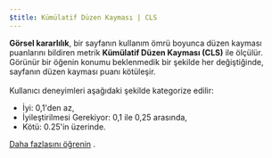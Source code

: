 ```yaml
---
$title: Kümülatif Düzen Kayması | CLS
---
```


**Görsel kararlılık**, bir sayfanın kullanım ömrü boyunca düzen kayması puanlarını bildiren metrik **Kümülatif Düzen Kayması (CLS)** ile ölçülür. Görünür bir öğenin konumu beklenmedik bir şekilde her değiştiğinde, sayfanın düzen kayması puanı kötüleşir.<br><br> Kullanıcı deneyimleri aşağıdaki şekilde kategorize edilir:

- İyi: 0,1'den az,
- İyileştirilmesi Gerekiyor: 0,1 ile 0,25 arasında,
- Kötü: 0.25'in üzerinde.

[Daha fazlasını öğrenin](https://web.dev/cls/) .
